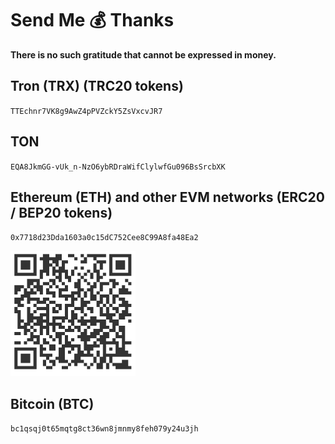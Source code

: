# Send Me 💰 Thanks
**There is no such gratitude that cannot be expressed in money.**


## Tron (TRX) (TRC20 tokens)
`TTEchnr7VK8g9AwZ4pPVZckY5ZsVxcvJR7`


## TON
`EQA8JkmGG-vUk_n-NzO6ybRDraWifClylwfGu096BsSrcbXK`


## Ethereum (ETH) and other EVM networks (ERC20 / BEP20 tokens)
`0x7718d23Dda1603a0c15dC752Cee8C99A8fa48Ea2`

<img title="0x7718d23Dda1603a0c15dC752Cee8C99A8fa48Ea2" alt="0x7718d23Dda1603a0c15dC752Cee8C99A8fa48Ea2" src="/images/address_eth.png" width="200" height="200">


## Bitcoin (BTC)
`bc1qsqj0t65mqtg8ct36wn8jmnmy8feh079y24u3jh`
